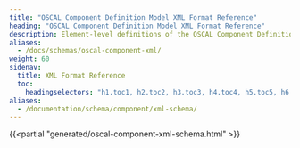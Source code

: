```yaml
---
title: "OSCAL Component Definition Model XML Format Reference"
heading: "OSCAL Component Definition Model XML Format Reference"
description: Element-level definitions of the OSCAL Component Definition model XML format.
aliases:
  - /docs/schemas/oscal-component-xml/
weight: 60
sidenav:
  title: XML Format Reference
  toc:
    headingselectors: "h1.toc1, h2.toc2, h3.toc3, h4.toc4, h5.toc5, h6.toc6"
aliases:
  - /documentation/schema/component/xml-schema/
---
```


{{<partial "generated/oscal-component-xml-schema.html" >}}
